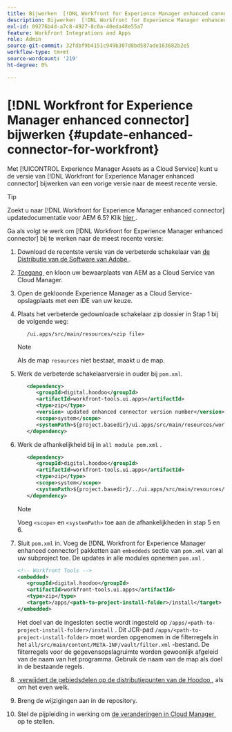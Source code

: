 ```yaml
---
title: Bijwerken  [!DNL Workfront for Experience Manager enhanced connector]
description: Bijwerken  [!DNL Workfront for Experience Manager enhanced connector]
exl-id: 09276b4d-a7c8-4927-8c0a-40eda48e55a7
feature: Workfront Integrations and Apps
role: Admin
source-git-commit: 32fdbf9b4151c949b307d8bd587ade163682b2e5
workflow-type: tm+mt
source-wordcount: '219'
ht-degree: 0%

---
```


# [!DNL Workfront for Experience Manager enhanced connector] bijwerken {#update-enhanced-connector-for-workfront}

Met [!UICONTROL Experience Manager Assets as a Cloud Service] kunt u de versie van [!DNL Workfront for Experience Manager enhanced connector] bijwerken van een vorige versie naar de meest recente versie.

>[!TIP]
>
>Zoekt u naar [!DNL Workfront for Experience Manager enhanced connector] updatedocumentatie voor AEM 6.5? Klik [&#x200B; hier &#x200B;](https://experienceleague.adobe.com/docs/experience-manager-65/assets/integrations/workfront-connector-install.html?lang=nl-NL##update-enhanced-connector-for-workfront).


Ga als volgt te werk om [!DNL Workfront for Experience Manager enhanced connector] bij te werken naar de meest recente versie:

1. Download de recentste versie van de verbeterde schakelaar van [&#x200B; de Distributie van de Software van Adobe &#x200B;](https://experience.adobe.com/#/downloads/content/software-distribution/en/aemcloud.html?package=/content/software-distribution/en/details.html/content/dam/aemcloud/public/workfront-tools.ui.apps.zip).

1. [&#x200B; Toegang &#x200B;](https://experienceleague.adobe.com/docs/experience-manager-cloud-service/content/implementing/using-cloud-manager/managing-code/accessing-repos.html?lang=nl-NL) en kloon uw bewaarplaats van AEM as a Cloud Service van Cloud Manager.

1. Open de gekloonde Experience Manager as a Cloud Service-opslagplaats met een IDE van uw keuze.

1. Plaats het verbeterde gedownloade schakelaar zip dossier in Stap 1 bij de volgende weg:

   ```TXT
      /ui.apps/src/main/resources/<zip file>
   ```

   >[!NOTE]
   >
   >Als de map `resources` niet bestaat, maakt u de map.

1. Werk de verbeterde schakelaarversie in ouder bij `pom.xml`.

   ```XML
      <dependency>
         <groupId>digital.hoodoo</groupId>
         <artifactId>workfront-tools.ui.apps</artifactId>
         <type>zip</type>
         <version> updated enhanced connector version number</version>
         <scope>system</scope>
         <systemPath>${project.basedir}/ui.apps/src/main/resources/workfront-tools.ui.apps.zip</systemPath>
      </dependency>
   ```

1. Werk de afhankelijkheid bij in `all module pom.xml` .

   ```XML
      <dependency>
         <groupId>digital.hoodoo</groupId>
         <artifactId>workfront-tools.ui.apps</artifactId>
         <type>zip</type>
         <scope>system</scope>
         <systemPath>${project.basedir}/../ui.apps/src/main/resources/workfront-tools.ui.apps.zip</systemPath>
      </dependency>
   ```

   >[!NOTE]
   >
   >Voeg `<scope>` en `<systemPath>` toe aan de afhankelijkheden in stap 5 en 6.

1. Sluit `pom.xml` in. Voeg de [!DNL Workfront for Experience Manager enhanced connector] pakketten aan `embeddeds` sectie van `pom.xml` van al uw subproject toe. De updates in alle modules opnemen `pom.xml` .

   ```XML
   <!-- Workfront Tools -->
   <embedded>
      <groupId>digital.hoodoo</groupId>
      <artifactId>workfront-tools.ui.apps</artifactId>
      <type>zip</type>
      <target>/apps/<path-to-project-install-folder>/install</target>
   </embedded>
   ```

   Het doel van de ingesloten sectie wordt ingesteld op `/apps/<path-to-project-install-folder>/install` . Dit JCR-pad `/apps/<path-to-project-install-folder>` moet worden opgenomen in de filterregels in het `all/src/main/content/META-INF/vault/filter.xml` -bestand. De filterregels voor de gegevensopslagruimte worden gewoonlijk afgeleid van de naam van het programma. Gebruik de naam van de map als doel in de bestaande regels.

1. [&#x200B; verwijdert de gebiedsdelen op de distributiepunten van de Hoodoo &#x200B;](remove-external-dependencies.md), als om het even welk.

1. Breng de wijzigingen aan in de repository.

1. Stel de pijpleiding in werking om [&#x200B; de veranderingen in Cloud Manager &#x200B;](https://experienceleague.adobe.com/docs/experience-manager-cloud-service/content/implementing/using-cloud-manager/deploy-code.html?lang=nl-NL) op te stellen.
